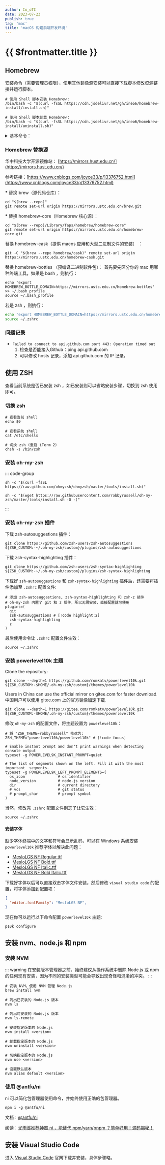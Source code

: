 ```yaml
---
author: Io_oTI
date: 2023-07-23
publish: true
tag: 'mac'
title: 'macOS 构建前端开发环境'
---
```


# {{ $frontmatter.title }}

## Homebrew

安装命令（需要管理员权限），使用其他镜像源安装可以直接下载脚本修改资源链接并运行脚本。

```shell
# 使用 Shell 脚本安装 Homebrew：
/bin/bash -c "$(curl -fsSL https://cdn.jsdelivr.net/gh/ineo6/homebrew-install/install.sh)"

# 使用 Shell 脚本卸载 Homebrew：
/bin/bash -c "$(curl -fsSL https://cdn.jsdelivr.net/gh/ineo6/homebrew-install/uninstall.sh)"
```

<details>
  <summary>基本命令：</summary>

  ```shell
  # 查询可安装软件
  brew search [formula]

  # 安装软件
  brew install [formula]

  # 卸载软件
  brew uninstall [formula]

  # 升级软件
  brew upgrade [formula]

  # 查看软件信息
  brew info [formula]

  # 查看软件依赖包
  brew deps [formula]

  # 列出已安装软件
  brew list

  # 更新 Homebrew
  brew update

  # 升级 Homebrew
  brew upgrade

  # 清理 Homebrew
  brew cleanup

  # 修复 Homebrew
  brew doctor

  # 查看 Homebrew 配置信息
  brew config

  # 安装 JDK8
  brew install --cask adoptopenjdk/openjdk/adoptopenjdk8

  # 安装本地包
  brew --cache -s libuv

  mv <local-file> "$(brew --cache -s <libuv>)"

  brew install <libuv>
  ```

</details>

### Homebrew 替换源

华中科技大学开源镜像站： [https://mirrors.hust.edu.cn/](https://mirrors.hust.edu.cn/)

参考链接：[https://www.cnblogs.com/joyce33/p/13376752.html](https://www.cnblogs.com/joyce33/p/13376752.html)

**\*** 替换 brew（源代码仓库）：

```shell
cd "$(brew --repo)"
git remote set-url origin https://mirrors.ustc.edu.cn/brew.git
```

**\*** 替换 homebrew-core（Homebrew 核心源）：

```shell
cd "$(brew --repo)/Library/Taps/homebrew/homebrew-core"
git remote set-url origin https://mirrors.ustc.edu.cn/homebrew-core.git
```

替换 homebrew-cask（提供 macos 应用和大型二进制文件的安装） ：

```shell
git -C "$(brew --repo homebrew/cask)" remote set-url origin https://mirrors.ustc.edu.cn/homebrew-cask.git
```

替换 homebrew-bottles （预编译二进制软件包）：
首先要先区分你的 mac 用哪种终端工具，如果是 bash ，则执行：

```shell
echo 'export HOMEBREW_BOTTLE_DOMAIN=https://mirrors.ustc.edu.cn/homebrew-bottles' >> ~/.bash_profile
source ~/.bash_profile
```

若是 zsh ，则执行：

```zsh
echo 'export HOMEBREW_BOTTLE_DOMAIN=https://mirrors.ustc.edu.cn/homebrew-bottles' >> ~/.zshrc
source ~/.zshrc
```

### 问题记录

- `Failed to connect to api.github.com port 443: Operation timed out`
  1. 检查是否能接入Github：ping api.github.com
  2. 可以修改 hosts 记录，添加 api.github.com 的 IP 记录。

## 使用 ZSH

查看当前系统是否已安装 zsh ，如已安装则可以省略安装步骤，切换到 zsh 使用即可。

### 切换 zsh

```shell
# 查看当前 shell
echo $0

# 查看系统 shell
cat /etc/shells

# 切换 zsh (重启 iTerm 2)
chsh -s /bin/zsh
```

### 安装 oh-my-zsh

::: code-group

```shell [使用 curl 安装]
sh -c "$(curl -fsSL https://raw.github.com/ohmyzsh/ohmyzsh/master/tools/install.sh)"
```

```shell [使用 wget 安装]
sh -c "$(wget https://raw.githubusercontent.com/robbyrussell/oh-my-zsh/master/tools/install.sh -O -)"
```

:::

### 安装 oh-my-zsh 插件

下载 zsh-autosuggestions 插件：

```shell
git clone https://github.com/zsh-users/zsh-autosuggestions ${ZSH_CUSTOM:-~/.oh-my-zsh/custom}/plugins/zsh-autosuggestions
```

下载 zsh-syntax-highlighting 插件：

```shell
git clone https://github.com/zsh-users/zsh-syntax-highlighting ${ZSH_CUSTOM:-~/.oh-my-zsh/custom}/plugins/zsh-syntax-highlighting
```

下载好 `zsh-autosuggestions` 和 `zsh-syntax-highlighting` 插件后，还需要将插件添加至 `.zshrc` 配置文件:

```shell
# 添加 zsh-autosuggestions, zsh-syntax-highlighting 和 zsh-z 插件
# oh-my-zsh 内置了 git 和 z 插件，所以无需安装，直接配置就可使用
plugins=(
  git
  zsh-autosuggestions # [!code highlight:2]
  zsh-syntax-highlighting
  z
)
```

最后使用命令让 `.zshrc` 配置文件生效：

```shell
source ~/.zshrc
```

### 安装 powerlevel10k 主题

Clone the repository:

```shell
git clone --depth=1 https://github.com/romkatv/powerlevel10k.git ${ZSH_CUSTOM:-$HOME/.oh-my-zsh/custom}/themes/powerlevel10k
```

Users in China can use the official mirror on gitee.com for faster download.
中国用户可以使用 gitee.com 上的官方镜像加速下载.

```shell
git clone --depth=1 https://gitee.com/romkatv/powerlevel10k.git ${ZSH_CUSTOM:-$HOME/.oh-my-zsh/custom}/themes/powerlevel10k
```

修改 `oh-my-zsh` 的配置文件，将主题设置为 `powerlevel10k`：

```shell
# 将 "ZSH_THEME=robbyrussell" 修改为:
ZSH_THEME="powerlevel10k/powerlevel10k" # [!code focus]

# Enable instant prompt and don't print warnings when detecting console output
typeset -g POWERLEVEL9K_INSTANT_PROMPT=quiet

# The list of segments shown on the left. Fill it with the most important  segments.
typeset -g POWERLEVEL9K_LEFT_PROMPT_ELEMENTS=(
  os_icon               # os identifier
  node_version          # node.js version
  dir                   # current directory
  # vcs                 # git status
  # prompt_char         # prompt symbol
)
```

当然，修改完 `.zshrc` 配置文件别忘了让它生效：

```shell
source ~/.zshrc
```

#### 安装字体

缺少字体终端中的文字和符号会显示乱码，可以在 Windows 系统安装 `powerlevel10k` 推荐字体以解决此问题：

- [MesloLGS NF Regular.ttf](https://github.com/romkatv/powerlevel10k-media/raw/master/MesloLGS%20NF%20Regular.ttf)
- [MesloLGS NF Bold.ttf](https://github.com/romkatv/powerlevel10k-media/raw/master/MesloLGS%20NF%20Bold.ttf)
- [MesloLGS NF Italic.ttf](https://github.com/romkatv/powerlevel10k-media/raw/master/MesloLGS%20NF%20Italic.ttf)
- [MesloLGS NF Bold Italic.ttf](https://github.com/romkatv/powerlevel10k-media/raw/master/MesloLGS%20NF%20Bold%20Italic.ttf)

下载好字体以后可以直接双击字体文件安装，然后修改 `visual studio code` 的配置，将字体添加到配置项：

```json
{
  "editor.fontFamily": "MesloLGS NF",
}
```

现在你可以运行以下命令配置 `powerlevel10k` 主题:

```shell
p10k configure
```

## 安装 nvm、node.js 和 npm

### 安装 NVM

::: warning
在安装版本管理器之前，始终建议从操作系统中删除 Node.js 或 npm 的任何现有安装，因为不同的安装类型可能会导致出现奇怪和混淆的冲突。
:::

```shell
# 安装 NVM，使用 NVM 管理 Node.js
brew install nvm

# 列出已安装的 Node.js 版本
nvm ls

# 列出可安装的 Node.js 版本
nvm ls-remote

# 安装指定版本的 Node.js
nvm install <version>

# 卸载指定版本的 Node.js
nvm uninstall <version>

# 切换指定版本的 Node.js
nvm use <version>

# 设置默认版本
nvm alias default <version>
```

### 使用 @antfu/ni

ni 可以简化包管理器使用命令，并始终使用正确的包管理器。

```shell
npm i -g @antfu/ni
```

文档：[@antfu/ni](https://www.npmjs.com/package/@antfu/ni)

阅读：[尤雨溪推荐神器 ni ，能替代 npm/yarn/pnpm ？简单好用！源码揭秘！](https://segmentfault.com/a/1190000040937835#item-3-1)

## 安装 Visual Studio Code

进入 [Visual Studio Code](https://code.visualstudio.com/) 官网下载并安装，具体步骤略。
